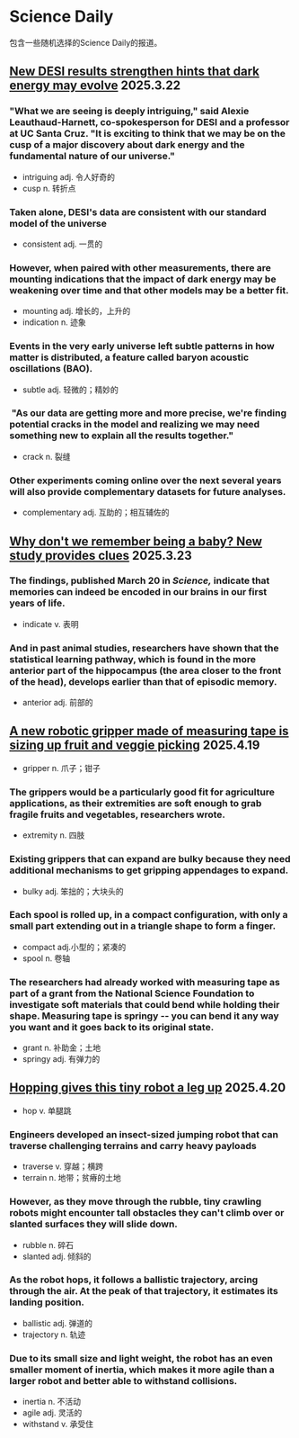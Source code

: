 # Science Daily

包含一些随机选择的Science Daily的报道。

## [New DESI results strengthen hints that dark energy may evolve](https://www.sciencedaily.com/releases/2025/03/250320214311.htm) 2025.3.22

### "What we are seeing is deeply intriguing," said Alexie Leauthaud-Harnett, co-spokesperson for DESI and a professor at UC Santa Cruz. "It is exciting to think that we may be on the cusp of a major discovery about dark energy and the fundamental nature of our universe."

- intriguing adj. 令人好奇的
- cusp n. 转折点

### Taken alone, DESI's data are consistent with our standard model of the universe

- consistent adj. 一贯的

### However, when paired with other measurements, there are mounting indications that the impact of dark energy may be weakening over time and that other models may be a better fit.

- mounting adj. 增长的，上升的
- indication n. 迹象

### Events in the very early universe left subtle patterns in how matter is distributed, a feature called baryon acoustic oscillations (BAO).

- subtle adj. 轻微的；精妙的

###  "As our data are getting more and more precise, we're finding potential cracks in the model and realizing we may need something new to explain all the results together."

- crack n. 裂缝

### Other experiments coming online over the next several years will also provide complementary datasets for future analyses.

- complementary adj. 互助的；相互辅佐的



## [Why don't we remember being a baby? New study provides clues](https://www.sciencedaily.com/releases/2025/03/250320144619.htm) 2025.3.23

### The findings, published March 20 in _Science,_ indicate that memories can indeed be encoded in our brains in our first years of life.

- indicate v. 表明

### And in past animal studies, researchers have shown that the statistical learning pathway, which is found in the more anterior part of the hippocampus (the area closer to the front of the head), develops earlier than that of episodic memory.

- anterior adj. 前部的


## [A new robotic gripper made of measuring tape is sizing up fruit and veggie picking](https://www.sciencedaily.com/releases/2025/04/250409154638.htm) 2025.4.19

- gripper n. 爪子；钳子

### The grippers would be a particularly good fit for agriculture applications, as their extremities are soft enough to grab fragile fruits and vegetables, researchers wrote.

- extremity n. 四肢

### Existing grippers that can expand are bulky because they need additional mechanisms to get gripping appendages to expand.

- bulky adj. 笨拙的；大块头的

### Each spool is rolled up, in a compact configuration, with only a small part extending out in a triangle shape to form a finger.

- compact adj.小型的；紧凑的
- spool n. 卷轴

### The researchers had already worked with measuring tape as part of a grant from the National Science Foundation to investigate soft materials that could bend while holding their shape. Measuring tape is springy -- you can bend it any way you want and it goes back to its original state.

- grant n. 补助金；土地
- springy adj. 有弹力的

## [Hopping gives this tiny robot a leg up](https://www.sciencedaily.com/releases/2025/04/250409154610.htm) 2025.4.20

- hop v. 单腿跳
### Engineers developed an insect-sized jumping robot that can traverse challenging terrains and carry heavy payloads

- traverse v. 穿越；横跨
- terrain n. 地带；贫瘠的土地

### However, as they move through the rubble, tiny crawling robots might encounter tall obstacles they can't climb over or slanted surfaces they will slide down. 

- rubble n. 碎石
- slanted adj. 倾斜的

### As the robot hops, it follows a ballistic trajectory, arcing through the air. At the peak of that trajectory, it estimates its landing position.

- ballistic adj. 弹道的
- trajectory n. 轨迹

### Due to its small size and light weight, the robot has an even smaller moment of inertia, which makes it more agile than a larger robot and better able to withstand collisions.

- inertia n. 不活动
- agile adj. 灵活的
- withstand v. 承受住
